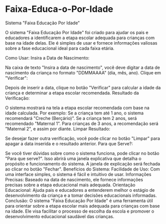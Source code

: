 # Faixa-Educa-o-Por-Idade

Sistema "Faixa Educação Por Idade"

O sistema "Faixa Educação Por Idade" foi criado para ajudar os pais e educadores a identificarem a etapa escolar adequada para crianças com base na idade delas. Ele é simples de usar e fornece informações valiosas sobre a fase educacional ideal para cada faixa etária.

Como Usar:
Insira a Data de Nascimento:

Na caixa de texto "Insira a data de nascimento", você deve digitar a data de nascimento da criança no formato "DDMMAAAA" (dia, mês, ano).
Clique em "Verificar":

Depois de inserir a data, clique no botão "Verificar" para calcular a idade da criança e determinar a etapa escolar recomendada.
Resultado da Verificação:

O sistema mostrará na tela a etapa escolar recomendada com base na idade calculada. Por exemplo:
Se a criança tem até 1 ano, o sistema recomendará "Creche (Berçário)".
Se a criança tem 2 anos, será recomendado "Maternal 1".
Para crianças de 3 anos, a recomendação será "Maternal 2", e assim por diante.
Limpar Resultado:

Se desejar fazer outra verificação, você pode clicar no botão "Limpar" para apagar a data inserida e o resultado anterior.
Para que Serve?:

Se você tiver dúvidas sobre como o sistema funciona, pode clicar no botão "Para que serve?".
Isso abrirá uma janela explicativa que detalha o propósito e funcionamento do sistema.
A janela de explicação será fechada ao clicar no botão "Fechar".
Benefícios do Sistema:
Facilidade de Uso: Com uma interface simples, o sistema é fácil e intuitivo de usar.
Informações Precisas: Baseado na data de nascimento, ele fornece informações precisas sobre a etapa educacional mais adequada.
Orientação Educacional: Ajuda pais e educadores a entenderem melhor o estágio de desenvolvimento da criança e a tomar decisões educacionais informadas.
Conclusão:
O sistema "Faixa Educação Por Idade" é uma ferramenta útil para orientar sobre a etapa escolar mais adequada para crianças com base na idade. Ele visa facilitar o processo de escolha da escola e promover o desenvolvimento educacional saudável das crianças.
